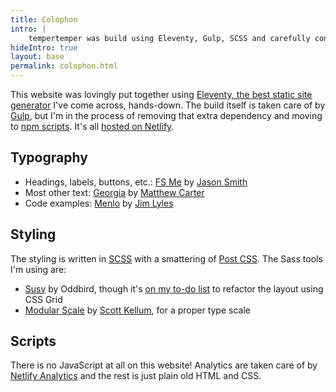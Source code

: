 ```yaml
---
title: Colophon
intro: |
    tempertemper was build using Eleventy, Gulp, SCSS and carefully considered HTML.
hideIntro: true
layout: base
permalink: colophon.html
---
```


This website was lovingly put together using [Eleventy, the best static site generator](/blog/website-version-5) I've come across, hands-down. The build itself is taken care of by [Gulp](https://gulpjs.com/), but I'm in the process of removing that extra dependency and moving to [npm scripts](https://css-tricks.com/why-npm-scripts/). It's all [hosted on Netlify](/blog/moving-to-netlify).


## Typography

- Headings, labels, buttons, etc.: [FS Me](https://www.fontshop.com/families/fs-me) by [Jason Smith](https://www.fontshop.com/designers/jason-smith)
- Most other text: [Georgia](http://en.wikipedia.org/wiki/Georgia_(typeface)) by [Matthew Carter](http://en.wikipedia.org/wiki/Matthew_Carter)
- Code examples: [Menlo](http://en.wikipedia.org/wiki/Menlo_%28typeface%29) by [Jim Lyles](https://www.myfonts.com/person/Jim_Lyles/)


## Styling

The styling is written in [SCSS](http://sass-lang.com) with a smattering of [Post CSS](https://postcss.org). The Sass tools I'm using are:

- [Susy](http://susy.oddbird.net) by Oddbird, though it's [on my to-do list](https://github.com/tempertemper/tempertemper.net/projects/1?fullscreen=true) to refactor the layout using CSS Grid
- [Modular Scale](https://github.com/modularscale/modularscale-sass) by [Scott Kellum](http://scottkellum.com/), for a proper type scale


## Scripts

There is no JavaScript at all on this website! Analytics are taken care of by [Netlify Analytics](http://localhost:3000/blog/ditching-google-analytics-in-favour-of-netlify-analytics) and the rest is just plain old HTML and CSS.
